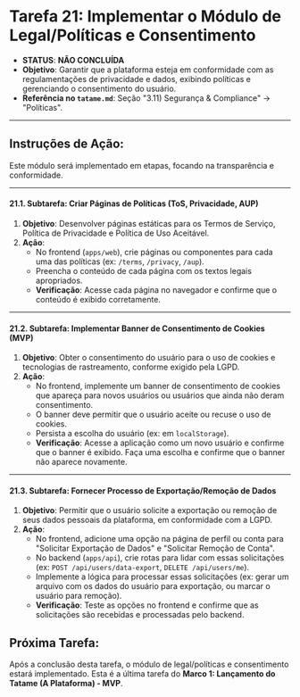 # Tarefa 21: Implementar o Módulo de Legal/Políticas e Consentimento

*   **STATUS**: **NÃO CONCLUÍDA**
*   **Objetivo**: Garantir que a plataforma esteja em conformidade com as regulamentações de privacidade e dados, exibindo políticas e gerenciando o consentimento do usuário.
*   **Referência no `tatame.md`**: Seção "3.11) Segurança & Compliance" -> "Políticas".

---

## Instruções de Ação:

Este módulo será implementado em etapas, focando na transparência e conformidade.

---

#### **21.1. Subtarefa: Criar Páginas de Políticas (ToS, Privacidade, AUP)**

1.  **Objetivo**: Desenvolver páginas estáticas para os Termos de Serviço, Política de Privacidade e Política de Uso Aceitável.
2.  **Ação**:
    *   No frontend (`apps/web`), crie páginas ou componentes para cada uma das políticas (ex: `/terms`, `/privacy`, `/aup`).
    *   Preencha o conteúdo de cada página com os textos legais apropriados.
    *   **Verificação**: Acesse cada página no navegador e confirme que o conteúdo é exibido corretamente.

---

#### **21.2. Subtarefa: Implementar Banner de Consentimento de Cookies (MVP)**

1.  **Objetivo**: Obter o consentimento do usuário para o uso de cookies e tecnologias de rastreamento, conforme exigido pela LGPD.
2.  **Ação**:
    *   No frontend, implemente um banner de consentimento de cookies que apareça para novos usuários ou usuários que ainda não deram consentimento.
    *   O banner deve permitir que o usuário aceite ou recuse o uso de cookies.
    *   Persista a escolha do usuário (ex: em `localStorage`).
    *   **Verificação**: Acesse a aplicação como um novo usuário e confirme que o banner é exibido. Faça uma escolha e confirme que o banner não aparece novamente.

---

#### **21.3. Subtarefa: Fornecer Processo de Exportação/Remoção de Dados**

1.  **Objetivo**: Permitir que o usuário solicite a exportação ou remoção de seus dados pessoais da plataforma, em conformidade com a LGPD.
2.  **Ação**:
    *   No frontend, adicione uma opção na página de perfil ou conta para "Solicitar Exportação de Dados" e "Solicitar Remoção de Conta".
    *   No backend (`apps/api`), crie rotas para lidar com essas solicitações (ex: `POST /api/users/data-export`, `DELETE /api/users/me`).
    *   Implemente a lógica para processar essas solicitações (ex: gerar um arquivo com os dados do usuário para exportação, ou marcar o usuário para remoção).
    *   **Verificação**: Teste as opções no frontend e confirme que as solicitações são recebidas e processadas pelo backend.

## Próxima Tarefa:

Após a conclusão desta tarefa, o módulo de legal/políticas e consentimento estará implementado. Esta é a última tarefa do **Marco 1: Lançamento do Tatame (A Plataforma) - MVP**.